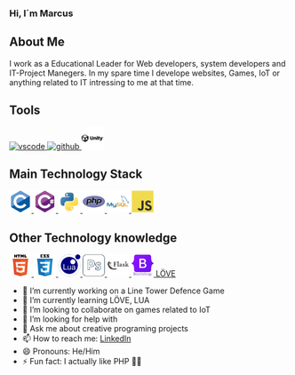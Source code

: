 ### Hi, I´m Marcus
## About Me
I work as a Educational Leader for Web developers, system developers and IT-Project Manegers.
In my spare time I develope websites, Games, IoT or anything related to IT intressing to me at that time. 

## Tools
<a href="https://code.visualstudio.com/" target="_blank"> <img src="https://cdn.jsdelivr.net/gh/devicons/devicon/icons/vscode/vscode-original.svg" alt="vscode" width="40" height="40"/> </a>
<a href="https://github.com" target="_blank"> <img src="https://cdn.jsdelivr.net/gh/devicons/devicon/icons/github/github-original.svg" alt="github" width="40" height="40"/> </a>
<a href="https://github.com" target="_blank"> <img src="https://raw.githubusercontent.com/devicons/devicon/master/icons/unity/unity-original-wordmark.svg" alt="UNITY" width="40" height="40"/> </a>


## Main Technology Stack
<a href="" target="_blank" rel="noreferrer"> <img src="https://raw.githubusercontent.com/devicons/devicon/master/icons/c/c-original.svg" alt="C" width="40" height="40"/> </a>
<a href="https://dotnet.microsoft.com/en-us/languages/csharp" target="_blank" rel="noreferrer"> <img src="https://raw.githubusercontent.com/devicons/devicon/master/icons/csharp/csharp-original.svg" alt="C#" width="40" height="40"/> </a>
<a href="https://www.python.org" target="_blank" rel="noreferrer"> <img src="https://raw.githubusercontent.com/devicons/devicon/master/icons/python/python-original.svg" alt="python" width="40" height="40"/> </a><a href="https://www.php.net/" target="_blank" rel="noreferrer"> <img src="https://raw.githubusercontent.com/devicons/devicon/master/icons/php/php-original.svg" alt="PHP" width="40" height="40"/> </a>
<a href="https://www.mysql.com/" target="_blank" rel="noreferrer"> <img src="https://raw.githubusercontent.com/devicons/devicon/master/icons/mysql/mysql-original-wordmark.svg" alt="mysql" width="40" height="40"/> </a>
<a href="https://developer.mozilla.org/en-US/docs/Web/JavaScript" target="_blank" rel="noreferrer"> <img src="https://raw.githubusercontent.com/devicons/devicon/master/icons/javascript/javascript-original.svg" alt="javascript" width="40" height="40"/> </a>

## Other Technology knowledge
<a href="" target="_blank" rel="noreferrer"> <img src="https://raw.githubusercontent.com/devicons/devicon/master/icons/html5/html5-original-wordmark.svg" alt="HTML5" width="40" height="40"/> </a>
<a href="" target="_blank" rel="noreferrer"> <img src="https://raw.githubusercontent.com/devicons/devicon/master/icons/css3/css3-original-wordmark.svg" alt="CSS3" width="40" height="40"/> </a>
<a href="https://www.lua.org/" target="_blank" rel="noreferrer"> <img src="https://raw.githubusercontent.com/devicons/devicon/master/icons/lua/lua-original-wordmark.svg" alt="LUA" width="40" height="40"/> </a>
<a href="https://www.adobe.com/" target="_blank" rel="noreferrer"> <img src="https://raw.githubusercontent.com/devicons/devicon/master/icons/photoshop/photoshop-line.svg" alt="Photoshop" width="40" height="40"/> </a>
<a href="https://flask.palletsprojects.com/en/3.0.x/" target="_blank" rel="noreferrer"> <img src="https://raw.githubusercontent.com/devicons/devicon/master/icons/flask/flask-original-wordmark.svg" alt="FLASK" width="40" height="40"/> </a>
<a href="https://getbootstrap.com/" target="_blank" rel="noreferrer"> <img src="https://raw.githubusercontent.com/devicons/devicon/master/icons/bootstrap/bootstrap-original-wordmark.svg" alt="Bootstrap" width="40" height="40"/> </a>
<a href="https://love2d.org/" target="_blank"> LÖVE </a>



- 🔭 I’m currently working on a Line Tower Defence Game
- 🌱 I’m currently learning LÖVE, LUA
- 👯 I’m looking to collaborate on games related to IoT
- 🤔 I’m looking for help with 
- 💬 Ask me about creative programing projects
- 📫 How to reach me: <a href="https://www.linkedin.com/in/marcus-liffner-4a2b86a4/">LinkedIn</a>
- 😄 Pronouns: He/Him
- ⚡ Fun fact: I actually like PHP 🤷‍♂️
  
<!--
**marcusliffner/marcusliffner** is a ✨ _special_ ✨ repository because its `README.md` (this file) appears on your GitHub profile.

Here are some ideas to get you started:

- 🔭 I’m currently working on ...
- 🌱 I’m currently learning ...
- 👯 I’m looking to collaborate on ...
- 🤔 I’m looking for help with ...
- 💬 Ask me about ...
- 📫 How to reach me: ...
- 😄 Pronouns: ...
- ⚡ Fun fact: ...
-->
